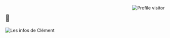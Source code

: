 <a href="https://komarev.com/ghpvc/?username=erpriex">
  <img align="right" src="https://komarev.com/ghpvc/?username=erpriex&label=Visitors&color=0e75b6&style=flat" alt="Profile visitor" />
</a>

## 👋

![Les infos de Clément](https://github-readme-activity-graph.vercel.app/graph?username=erpriex&custom_title=Clément's%20GitHub%20Activity%20Graph&bg_color=0D1117&color=7F3FBF&line=7F3FBF&point=7F3FBF&area_color=FFFFFF&title_color=FFFFFF&area=true)
